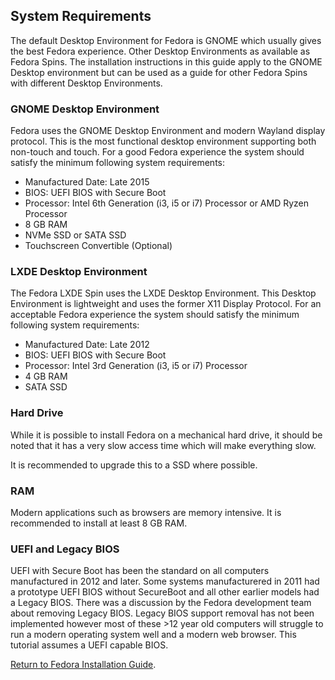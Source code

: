 ## System Requirements

The default Desktop Environment for Fedora is GNOME which usually gives the best Fedora experience. Other Desktop Environments as available as Fedora Spins. The installation instructions in this guide apply to the GNOME Desktop environment but can be used as a guide for other Fedora Spins with different Desktop Environments.

### GNOME Desktop Environment

Fedora uses the GNOME Desktop Environment and modern Wayland display protocol. This is the most functional desktop environment supporting both non-touch and touch. For a good Fedora experience the system should satisfy the minimum following system requirements:

* Manufactured Date: Late 2015
* BIOS: UEFI BIOS with Secure Boot
* Processor: Intel 6th Generation (i3, i5 or i7) Processor or AMD Ryzen Processor
* 8 GB RAM
* NVMe SSD or SATA SSD
* Touchscreen Convertible (Optional)

### LXDE Desktop Environment

The Fedora LXDE Spin uses the LXDE Desktop Environment. This Desktop Environment is lightweight and uses the former X11 Display Protocol. For an acceptable Fedora experience the system should satisfy the minimum following system requirements:

* Manufactured Date: Late 2012
* BIOS: UEFI BIOS with Secure Boot
* Processor: Intel 3rd Generation (i3, i5 or i7) Processor 
* 4 GB RAM
* SATA SSD

### Hard Drive

While it is possible to install Fedora on a mechanical hard drive, it should be noted that it has a very slow access time which will make everything slow. 

It is recommended to upgrade this to a SSD where possible. 

### RAM

Modern applications such as browsers are memory intensive. It is recommended to install at least 8 GB RAM. 

### UEFI and Legacy BIOS

UEFI with Secure Boot has been the standard on all computers manufactured in 2012 and later. Some systems manufacturered in 2011 had a prototype UEFI BIOS without SecureBoot and all other earlier models had a Legacy BIOS. There was a discussion by the Fedora development team about removing Legacy BIOS. Legacy BIOS support removal has not been implemented however most of these >12 year old computers will struggle to run a modern operating system well and a modern web browser. This tutorial assumes a UEFI capable BIOS.

[Return to Fedora Installation Guide](./readme.md).